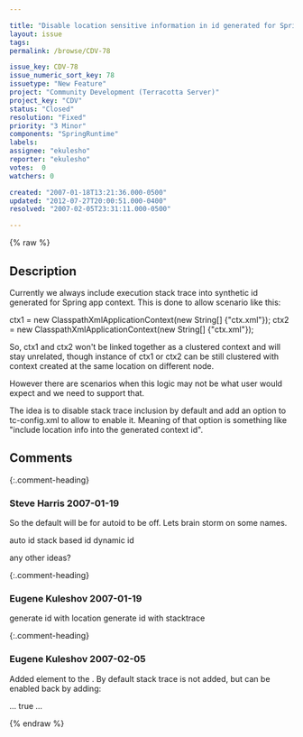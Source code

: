 ```yaml
---

title: "Disable location sensitive information in id generated for Spring app context by default"
layout: issue
tags: 
permalink: /browse/CDV-78

issue_key: CDV-78
issue_numeric_sort_key: 78
issuetype: "New Feature"
project: "Community Development (Terracotta Server)"
project_key: "CDV"
status: "Closed"
resolution: "Fixed"
priority: "3 Minor"
components: "SpringRuntime"
labels: 
assignee: "ekulesho"
reporter: "ekulesho"
votes:  0
watchers: 0

created: "2007-01-18T13:21:36.000-0500"
updated: "2012-07-27T20:00:51.000-0400"
resolved: "2007-02-05T23:31:11.000-0500"

---
```




{% raw %}



## Description

<div markdown="1" class="description">

Currently we always include execution stack trace into synthetic id generated for Spring app context. This is done to allow scenario like this:

ctx1 = new ClasspathXmlApplicationContext(new String[] \{"ctx.xml"\});
ctx2 = new ClasspathXmlApplicationContext(new String[] \{"ctx.xml"\});

So, ctx1 and ctx2 won't be linked together as a clustered context and will stay unrelated, though instance of ctx1 or ctx2 can be still clustered with context created at the same location on different node.

However there are scenarios when this logic may not be what user would expect and we need to support that.

The idea is to disable stack trace inclusion by default and add an option to tc-config.xml to allow to enable it. Meaning of that option is something like "include location info into the generated context id".

</div>

## Comments


{:.comment-heading}
### **Steve Harris** <span class="date">2007-01-19</span>

<div markdown="1" class="comment">

So the default will be for autoid to be off. Lets brain storm on some names.

auto id
stack based id
dynamic id

any other ideas?

</div>


{:.comment-heading}
### **Eugene Kuleshov** <span class="date">2007-01-19</span>

<div markdown="1" class="comment">

generate id with location
generate id with stacktrace

</div>


{:.comment-heading}
### **Eugene Kuleshov** <span class="date">2007-02-05</span>

<div markdown="1" class="comment">

Added <enable-location-info> element to the <application-context>. By default stack trace is not added, but can be enabled back by adding:

...
<application-context>
  <enable-location-info>true<enable-location-info>
   ...


</div>



{% endraw %}
